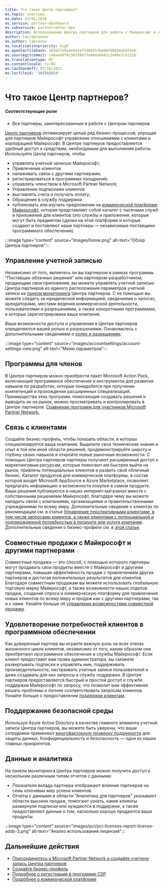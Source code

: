 ```yaml
---
title: Что такое Центр партнеров?
ms.topic: overview
ms.date: 12/01/2020
ms.service: partner-dashboard
ms.subservice: partnercenter-mpn
description: Использование Центра партнеров для работы с Майкрософт и вашими клиентами
author: laurabrenner
ms.author: labrenne
ms.localizationpriority: high
ms.openlocfilehash: 3b5627e9ade9a1e7fd8b5576ed8fd80202b974eb
ms.sourcegitcommit: c4bae49f6c303f0b77a404a0441c2440e7cb112b
ms.translationtype: HT
ms.contentlocale: ru-RU
ms.lasthandoff: 03/16/2021
ms.locfileid: "103582654"
---
```

# <a name="what-is-partner-center"></a>Что такое Центр партнеров?

##### <a name="appropriate-roles"></a>Соответствующие роли

- Все партнеры, заинтересованные в работе с Центром партнеров

[Центр партнеров](https://partner.microsoft.com/dashboard/home) оптимизирует целый ряд бизнес-процессов, упрощая для партнеров Майкрософт управление отношениями с клиентами и корпорацией Майкрософт. В Центре партнеров предоставляется удобный доступ к средствам, необходимым для выполнения работы. Используйте Центр партнеров, чтобы:

- управлять учетной записью Майкрософт;
- Привлечение клиентов
- налаживать связи с другими партнерами;
- регистрироваться в программах поощрений;
- управлять членством в Microsoft Partner Network;
- Управление подписками клиентов
- выставлять счета и получать оплату;
- Обращение в службу поддержки
- публиковать или изучать предложения на [коммерческой платформе Майкрософт](/azure/marketplace), которая представляет собой каталог с тысячами служб и приложений для клиентов (это службы и приложения, которые могут быть предметом сделки на этой платформе и которые создают и поставляют наши партнеры — независимые поставщики программного обеспечения).

:::image type="content" source="images/home.png" alt-text="Обзор Центра партнеров":::

## <a name="manage-your-account"></a>Управление учетной записью

Независимо от того, являетесь ли вы партнером в рамках программы "Поставщик облачных решений" или партнером-разработчиком, продающим свои приложения, вы можете управлять учетной записью Центра партнеров из единого расположения параметров учетной записи на [панели мониторинга](https://partner.microsoft.com/dashboard/home) Центра партнеров. С ее помощью вы можете следить за юридической информацией, сведениями о налогах, арендаторами, местами ведения коммерческой деятельности, пользователями и разрешениями, а также конкретными программами, в которых зарегистрирована ваша компания.

Ваши возможности доступа и управления в Центре партнеров определяются вашей ролью и разрешениями. Ознакомьтесь с дополнительными сведениями о [ролях и разрешениях](permissions-overview.md).

:::image type="content" source="images/accountsettings/account-settings-new.png" alt-text="Меню параметров":::

## <a name="membership-programs"></a>Программы для членов

В Центре партнеров можно приобрести пакет Microsoft Action Pack, включающий программное обеспечение и инструменты для развития навыков по разработке, которые понадобятся при получении компетенций и прохождении расширенных специализаций. Преимущества этих программ, помогающие создавать решения и выводить их на рынок, можно просматривать и контролировать в Центре партнеров. [Сравнение программ для участников Microsoft Partner Network.](https://partner.microsoft.com/membership/compare-offers)

## <a name="connect-with-customers"></a>Связь с клиентами

Создайте бизнес-профиль, чтобы показать области, в которых специализируется ваша компания. Выделите свои технические знания и опыт в той или иной области решений, продемонстрируйте широту и глубину своих навыков и откройте новые рыночные возможности. С помощью Центра партнеров партнеры получают расширенный доступ к маркетинговым ресурсам, которые помогают им быстрее выйти на рынок, привлечь потенциальных клиентов и развить свой облачный бизнес. Каталог продуктов для коммерческой платформы, в состав которой входят Microsoft AppSource и Azure Marketplace, позволяет предлагать информацию и возможности покупки в самом продукте. Ваши решения публикуются в наших интернет-магазинах вместе с собственными решениями Майкрософт, благодаря чему вы можете наладить связи с компаниями, организациями и правительственными учреждениями по всему миру. Дополнительные сведения о клиентах по рекомендации см. в статье [Управление перспективными клиентами, в том числе запросами клиентов, а также клиентами с потенциальной и подтвержденной потребностью в продукте или услуге компании](manage-leads.md). Дополнительные сведения о бизнес-профиле см. в [этой статье](create-a-marketing-profile.md).

## <a name="co-sell-with-microsoft-and-other-partners"></a>Совместные продажи с Майкрософт и другими партнерами

Совместные продажи — это способ, с помощью которого партнеры могут продавать свои продукты вместе с Майкрософт и другими партнерами, повышая эффективность продаж с привлечением других партнеров и достигая положительных результатов для клиентов. Благодаря совместным продажам вы можете использовать глобальную торговую марку Майкрософт, а также возможности наших отделов продаж, создания спроса и коммерческую платформу для привлечения новых клиентов по всему миру и продаж как с другими партнерами, так и с нами. Узнайте больше об [управлении возможностями совместной продажи](manage-co-sell-opportunities.md).

## <a name="manage-customer-software-needs"></a>Удовлетворение потребностей клиентов в программном обеспечении

Как доверенный партнер вы играете важную роль на всех этапах жизненного цикла клиентов, независимо от того, каким образом они приобретают программное обеспечение и службы Майкрософт. Если клиент предоставит вам права администратора, вы сможете развертывать подписки и управлять ими, поддерживать производительность, настраивать учетные записи пользователей и даже создавать для них запросы в службу поддержки. В Центре партнеров предоставляется быстрый и простой доступ к службе поддержки Майкрософт по запросу, что позволит вам эффективнее решать проблемы и полнее соответствовать запросам клиентов. Узнайте больше о предоставлении [поддержки клиентам](customer-support.md).

## <a name="maintain-a-secure-environment"></a>Поддержание безопасной среды

Используя Azure Active Directory в качестве главного элемента учетной записи Центра партнеров, вы можете быть уверены, что ваши сотрудники применяют [многофакторную проверку подлинности](partner-security-requirements-mandating-mfa.md) для защиты данных. Конфиденциальность и безопасность — одни из наших главных приоритетов.

## <a name="data-and-analytics"></a>Данные и аналитика

На панели мониторинга Центра партнеров можно получить доступ к нескольким различным типам отчетов с данными:

- Показатели вклада партнера отображают влияние партнеров на семь ключевых мер успеха клиентов.
- Отчеты с данными в области "Аналитика для партнеров" указывают области высоких продаж, помогают узнать, какие клиенты развернули подписки или нуждаются в поддержке, а также предоставляют данные о том, насколько хорошо продаются ваши продукты.

:::image type="content" source="images/pci/pci-licenses-report-license-adds-3.png" alt-text="Анализ использования лицензий":::

## <a name="next-steps"></a>Дальнейшие действия

- [Присоединитесь к Microsoft Partner Network и создайте учетную запись Центра партнеров](mpn-create-a-partner-center-account.md)
- [Создайте бизнес-профиль](create-a-marketing-profile.md)
- [Подробнее о регистрации в программе CSP](csp-overview.md)
- [Подробнее о коммерческой платформе](csp-commercial-marketplace-overview.md)
